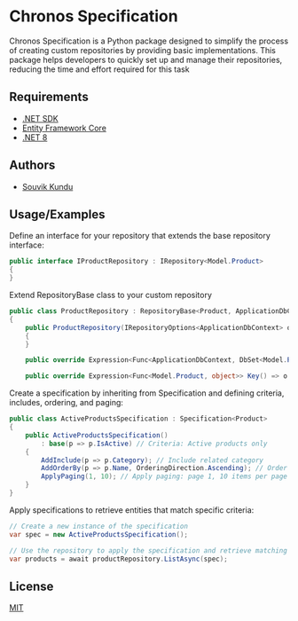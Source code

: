 
# Chronos Specification

Chronos Specification is a Python package designed to simplify the process of creating custom repositories by providing basic implementations. This package helps developers to quickly set up and manage their repositories, reducing the time and effort required for this task




## Requirements

 - [.NET SDK](https://awesomeopensource.com/project/elangosundar/awesome-README-templates)
 - [Entity Framework Core](https://github.com/matiassingers/awesome-readme)
 - [.NET 8](https://bulldogjob.com/news/449-how-to-write-a-good-readme-for-your-github-project)


## Authors

- [Souvik Kundu](https://github.com/souvikk27)


## Usage/Examples

Define an interface for your repository that extends the base repository interface: 

```c#
public interface IProductRepository : IRepository<Model.Product>
{
}

```



Extend RepositoryBase class to your custom repository 

```c#
public class ProductRepository : RepositoryBase<Product, ApplicationDbContext>, IProductRepository
{
    public ProductRepository(IRepositoryOptions<ApplicationDbContext> options) : base(options)
    {
    }

    public override Expression<Func<ApplicationDbContext, DbSet<Model.Product>>> DataSet() => o => o.Products;

    public override Expression<Func<Model.Product, object>> Key() => o => o.Id;
```


Create a specification by inheriting from Specification<Product> and defining criteria, includes, ordering, and paging:

```c#
public class ActiveProductsSpecification : Specification<Product>
{
    public ActiveProductsSpecification()
        : base(p => p.IsActive) // Criteria: Active products only
    {
        AddInclude(p => p.Category); // Include related category
        AddOrderBy(p => p.Name, OrderingDirection.Ascending); // Order by product name
        ApplyPaging(1, 10); // Apply paging: page 1, 10 items per page
    }
}
```

Apply specifications to retrieve entities that match specific criteria:

```c#
// Create a new instance of the specification
var spec = new ActiveProductsSpecification();

// Use the repository to apply the specification and retrieve matching products
var products = await productRepository.ListAsync(spec);
```




## License

[MIT](https://choosealicense.com/licenses/mit/)

